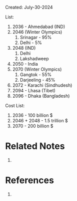 Created: July-30-2024

List:

1. 2036 - Ahmedabad (IND)
2. 2046 (Winter Olympics)
	1. Srinagar - 95%
	2. Delhi - 5%
3. 2048 (IND)
	1. Delhi
	2. Lakshadweep
4. 2050 - India
5. 2070 (Winter Olympics)
	1. Gangtok - 55%
	2. Darjeeling - 45%
6. 2072 - Karachi (Sindhudesh)
7. 2094 - Lhasa (Tibet)
8. 2096 - Dhaka (Bangladesh)

Cost List:

1. 2036 - 100 billion $
2. 2046 + 2048 - 1.5 trillion $
3. 2070 - 200 billion $

# Related Notes

1. 
# References

1. 